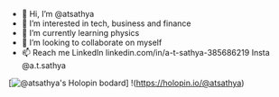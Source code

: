 - 👋 Hi, I’m @atsathya
- 👀 I’m interested in tech, business and finance 
- 🌱 I’m currently learning physics
- 💞️ I’m looking to collaborate on myself
- 📫 Reach me LinkedIn linkedin.com/in/a-t-sathya-385686219 Insta @a.t.sathya 

<!---
atsathya/atsathya is a ✨ special ✨ repository because its `README.md` (this file) appears on your GitHub profile.
You can click the Preview link to take a look at your changes.
--->

[![@atsathya's Holopin bodard](https://holopin.me/atsathya)]
!(https://holopin.io/@atsathya)

